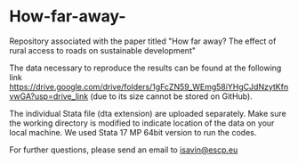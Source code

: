 # How-far-away-
Repository associated with the paper titled "How far away? The effect of rural access to roads on sustainable development"

The data necessary to reproduce the results can be found at the following link https://drive.google.com/drive/folders/1gFcZN59_WEmg58iYHgCJdNzytKfnvwGA?usp=drive_link (due to its size cannot be stored on GitHub).

The individual Stata file (dta extension) are uploaded separately. Make sure the working directory is modified to indicate location of the data on your local machine.
We used Stata 17 MP 64bit version to run the codes.

For further questions, please send an email to isavin@escp.eu
